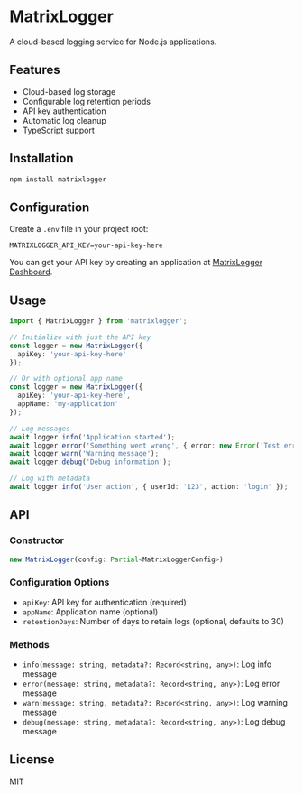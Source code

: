 # MatrixLogger

A cloud-based logging service for Node.js applications.

## Features

- Cloud-based log storage
- Configurable log retention periods
- API key authentication
- Automatic log cleanup
- TypeScript support

## Installation

```bash
npm install matrixlogger
```

## Configuration

Create a `.env` file in your project root:

```env
MATRIXLOGGER_API_KEY=your-api-key-here
```

You can get your API key by creating an application at [MatrixLogger Dashboard](https://dashboard.matrixlogger.com).

## Usage

```typescript
import { MatrixLogger } from 'matrixlogger';

// Initialize with just the API key
const logger = new MatrixLogger({
  apiKey: 'your-api-key-here'
});

// Or with optional app name
const logger = new MatrixLogger({
  apiKey: 'your-api-key-here',
  appName: 'my-application'
});

// Log messages
await logger.info('Application started');
await logger.error('Something went wrong', { error: new Error('Test error') });
await logger.warn('Warning message');
await logger.debug('Debug information');

// Log with metadata
await logger.info('User action', { userId: '123', action: 'login' });
```

## API

### Constructor

```typescript
new MatrixLogger(config: Partial<MatrixLoggerConfig>)
```

### Configuration Options

- `apiKey`: API key for authentication (required)
- `appName`: Application name (optional)
- `retentionDays`: Number of days to retain logs (optional, defaults to 30)

### Methods

- `info(message: string, metadata?: Record<string, any>)`: Log info message
- `error(message: string, metadata?: Record<string, any>)`: Log error message
- `warn(message: string, metadata?: Record<string, any>)`: Log warning message
- `debug(message: string, metadata?: Record<string, any>)`: Log debug message

## License

MIT
